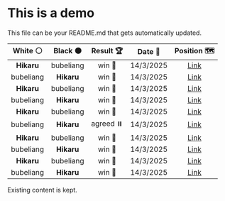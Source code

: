 # This is a demo

This file can be your README.md that gets automatically updated.

<!--START_SECTION:chessStats-->
<!-- Automatically generated with https://github.com/Balastrong/chess-stats-action -->

| White ⚪ | Black ⚫ | Result 🏆 | Date 📅 | Position 🗺️ |
|:---:|:---:|:---:|:---:|:---:|
| **Hikaru** | bubeliang | win 🥇 | 14/3/2025 | <a href="http://www.ee.unb.ca/cgi-bin/tervo/fen.pl?select=3r4/3rbk2/2q1bp2/P1p1p1p1/2P1P2p/R1BP1P1P/2Q3P1/2N2RK1 b - - 2 28">Link</a> |
| bubeliang | **Hikaru** | win 🥇 | 14/3/2025 | <a href="http://www.ee.unb.ca/cgi-bin/tervo/fen.pl?select=r5k1/1p5p/pq1p1bp1/2pP2N1/2Q5/8/P1P1r1P1/1K1R3R w - - 2 21">Link</a> |
| **Hikaru** | bubeliang | win 🥇 | 14/3/2025 | <a href="http://www.ee.unb.ca/cgi-bin/tervo/fen.pl?select=4r1k1/ppq2pp1/2p4p/2PpPPnb/1P3RP1/8/PBQ3K1/4R3 b - - 2 27">Link</a> |
| bubeliang | **Hikaru** | win 🥇 | 14/3/2025 | <a href="http://www.ee.unb.ca/cgi-bin/tervo/fen.pl?select=8/pp1P4/2n2pk1/7p/4KP1P/6P1/8/8 w - - 3 43">Link</a> |
| **Hikaru** | bubeliang | win 🥇 | 14/3/2025 | <a href="http://www.ee.unb.ca/cgi-bin/tervo/fen.pl?select=1n6/1k4p1/2p5/1qPp4/3np2P/P6B/K6Q/1R6 b - - 3 47">Link</a> |
| bubeliang | **Hikaru** | agreed ⏸️ | 14/3/2025 | <a href="http://www.ee.unb.ca/cgi-bin/tervo/fen.pl?select=8/5p2/6p1/5k1p/7P/3pKPP1/8/8 b - - 0 52">Link</a> |
| **Hikaru** | bubeliang | win 🥇 | 14/3/2025 | <a href="http://www.ee.unb.ca/cgi-bin/tervo/fen.pl?select=8/4k3/8/r5N1/4PP2/2R1K3/8/8 b - - 0 71">Link</a> |
| bubeliang | **Hikaru** | win 🥇 | 14/3/2025 | <a href="http://www.ee.unb.ca/cgi-bin/tervo/fen.pl?select=8/p2r2k1/2p2np1/8/3Q2P1/2NK4/P2R1P2/7q w - - 3 34">Link</a> |
| **Hikaru** | bubeliang | win 🥇 | 14/3/2025 | <a href="http://www.ee.unb.ca/cgi-bin/tervo/fen.pl?select=3b4/pp1k2B1/4Q1p1/3P1p1q/4p1n1/P3P1Pr/5P2/2R2NK1 b - - 3 33">Link</a> |
| bubeliang | **Hikaru** | win 🥇 | 14/3/2025 | <a href="http://www.ee.unb.ca/cgi-bin/tervo/fen.pl?select=3b4/1Rr2K1k/8/7p/1P6/8/8/8 w - - 1 58">Link</a> |

<!--END_SECTION:chessStats-->

Existing content is kept.
